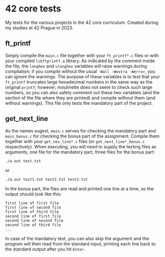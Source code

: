 # 42 core tests
My tests for the various projects in the 42 core curriculum. Created during my studies at 42 Prague in 2023.

## ft_printf
Simply compile the `main.c` file together with your `ft_printf*.c` files or with your compiled `libftprintf.a` library. As indicated by the comment inside the file, the `longhex` and `ulonghex` variables will raise warnings during compilation; if you compile without the usual `-Wall -Wextra -Werror`, you can ignore the warnings. The purpose of these variables is to test that your `ft_printf` truncates large hexadecimal numbers in the same way as the original `printf`; however, moulinette does not seem to check such large numbers, so you can also safely comment out these two variables (and the section of the file where they are printed) and compile without them (and without warnings). This file only tests the mandatory part of the project.

## get_next_line
As the names sugest, `main.c` serves for checking the mandatory part and `main_bonus.c` for checking the bonus part of the assignment. Compile them together with your `get_nex_line*.c` files (or `get_next_line*_bonus.c` respectively). When executing, you will need to supply the texting files as arguments, one file for the mandatory part, three files for the bonus part:
```
./a.out test.txt
```
or
```
./a.out test1.txt test2.txt test3.txt
```

In the bonus part, the files are read and printed one line at a time, so the output should look like this:
```
first line of first file
first line of second file
first line of third file
second line of first file
second line of second file
second line of third file
...
```

In case of the mandatory test, you can also skip the argument and the program will then read from the standard input, printing each line back to the standard output after you hit `Enter`.
